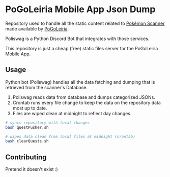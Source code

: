 # PoGoLeiria Mobile App Json Dump

Repository used to handle all the static content related to [Pokémon Scanner](https://pogoleiria.pt) made available by [PoGoLeiria](https://discord.gg/pASCYbp).

Poliswag is a Python Discord Bot that integrates with those services.

This repository is just a cheap (free) static files server for the PoGoLeiria Mobile App.

## Usage


Python bot (Poliswag) handles all the data fetching and dumping that is retrieved from the scanner's Database.

1. Poliswag reads data from database and dumps categorized JSONs.
2. Crontab runs every file change to keep the data on the repository data most up to date.
3. Files are wiped clean at midnight to reflect day changes.

```bash
# syncs repository with local changes
bash questPusher.sh

# wipes data clean from local files at midnight (crontab)
bash clearQuests.sh
```

## Contributing

Pretend it doesn't exist :)
